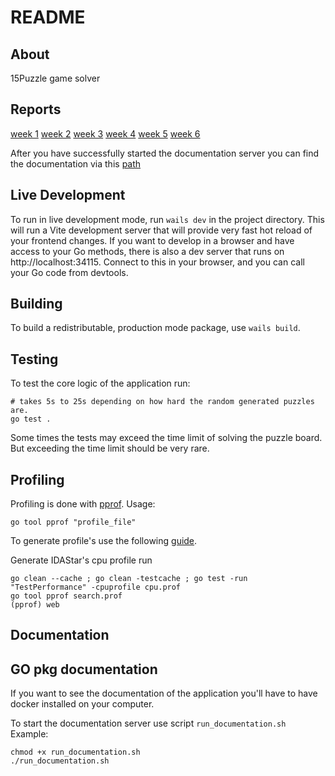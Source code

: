 # README

## About

15Puzzle game solver

## Reports

[week 1](https://github.com/ferealqq/15GoFast/blob/main/documentation/week1.md)
[week 2](https://github.com/ferealqq/15GoFast/blob/main/documentation/week2.md)
[week 3](https://github.com/ferealqq/15GoFast/blob/main/documentation/week4.md)
[week 4](https://github.com/ferealqq/15GoFast/blob/main/documentation/week4.md)
[week 5](https://github.com/ferealqq/15GoFast/blob/main/documentation/week5.md)
[week 6](https://github.com/ferealqq/15GoFast/blob/main/documentation/week6.md)

After you have successfully started the documentation server you can find the documentation via this [path](http://localhost:6060/pkg/github.com/ferealqq/15GoFast/)


## Live Development

To run in live development mode, run `wails dev` in the project directory. This will run a Vite development
server that will provide very fast hot reload of your frontend changes. If you want to develop in a browser
and have access to your Go methods, there is also a dev server that runs on http://localhost:34115. Connect
to this in your browser, and you can call your Go code from devtools.

## Building

To build a redistributable, production mode package, use `wails build`.


## Testing

To test the core logic of the application run: 
```terminal
# takes 5s to 25s depending on how hard the random generated puzzles are.
go test . 
```

Some times the tests may exceed the time limit of solving the puzzle board. But exceeding the time limit should be very rare.

## Profiling 


Profiling is done with [pprof](https://pkg.go.dev/runtime/pprof).
Usage:
```terminal
go tool pprof "profile_file" 
```

To generate profile's use the following [guide](https://pkg.go.dev/runtime/pprof).

Generate IDAStar's cpu profile run
```terminal
go clean --cache ; go clean -testcache ; go test -run "TestPerformance" -cpuprofile cpu.prof
go tool pprof search.prof
(pprof) web
```


## Documentation

## GO pkg documentation
If you want to see the documentation of the application you'll have to have docker installed on your computer. 

To start the documentation server use script `run_documentation.sh`
Example: 
```terminal
chmod +x run_documentation.sh
./run_documentation.sh
```